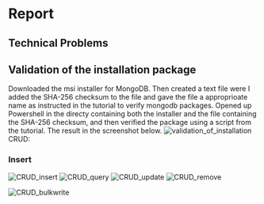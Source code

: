 # Report
## Technical Problems
## Validation of the installation package
Downloaded the msi installer for MongoDB. Then created a text file were I added the SHA-256 checksum to the file and gave the file a approprioate name as instructed in the tutorial to verify mongodb packages. Opened up Powershell in the directy containing both the installer and the file containing the SHA-256 checksum, and then verified the package using a script from the tutorial. The result in the screenshot below.
![validation_of_installation](https://github.com/user-attachments/assets/795ea2d0-0a95-41f9-8a51-d9008b366200)
CRUD:
### Insert
![CRUD_insert](https://github.com/user-attachments/assets/f8d9d19d-7f2b-4f6a-8958-1f1b65d2b2d8)
![CRUD_query](https://github.com/user-attachments/assets/550cc32e-25e2-4399-a8b5-cd2089d75a0d)
![CRUD_update](https://github.com/user-attachments/assets/2e2d7b47-9602-494b-90f6-6f34d8767aaf)
![CRUD_remove](https://github.com/user-attachments/assets/c6d539d3-8452-4b8b-846a-af1beb330da8)

![CRUD_bulkwrite](https://github.com/user-attachments/assets/f505b196-84ab-4a00-90e7-b3f5c288327a)
